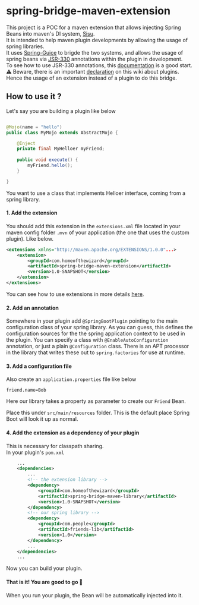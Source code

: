﻿# spring-bridge-maven-extension

This project is a POC for a maven extension that allows injecting Spring Beans into maven's DI system, [Sisu](https://eclipse.dev/sisu/).   
It is intended to help maven plugin developments by allowing the usage of spring libraries.  
It uses [Spring-Guice](https://github.com/spring-projects/spring-guice) to brigde the two systems, and allows the usage of spring beans via [JSR-330](https://maven.apache.org/maven-jsr330.html) annotations within the plugin in development.   
To see how to use JSR-330 annotations, this [documentation](https://eclipse-sisu.github.io/sisu-project/plexus/index.html) is a good start.  
:warning: Beware, there is an important [declaration](https://eclipse-sisu.github.io/sisu-project/plexus/index.html#custombinding) on this wiki about plugins. Hence the usage of an extension instead of a plugin to do this bridge.  

## How to use it ?

Let's say you are building a plugin like below
```java

@Mojo(name = "hello")
public class MyMojo extends AbstractMojo {

    @Inject
    private final MyHelloer myFriend;
    
    public void execute() {
        myFriend.hello();
    }

}
```

You want to use a class that implements Helloer interface, coming from a spring library.

#### 1. Add the extension
You should add this extension in the `extensions.xml` file located in your maven config folder `.mvn` of your application (the one that uses the custom plugin). Like below.    
```xml
<extensions xmlns="http://maven.apache.org/EXTENSIONS/1.0.0"...>
	<extension>
		<groupId>com.homeofthewizard</groupId>
		<artifactId>spring-bridge-maven-extension</artifactId>
		<version>1.0-SNAPSHOT</version>
	</extension>
</extensions>
```
You can see how to use extensions in more details [here](https://maven.apache.org/guides/mini/guide-using-extensions.html).  
  
#### 2. Add an annotation
Somewhere in your plugin add `@SpringBootPlugin` pointing to the main configuration class of your spring library. As you can guess, this defines the configuration sources for the the spring application context to be used in the plugin. You can specify a class with `@EnableAutoConfiguration` annotation, or just a plain `@Configuration` class. There is an APT processor in the library that writes these out to `spring.factories` for use at runtime.

#### 3. Add a configuration file

Also create an `application.properties` file like below
```properties
friend.name=Bob
```
Here our library takes a property as parameter to create our `Friend` Bean.  

Place this under `src/main/resources` folder. This is the default place Spring Boot will look it up as normal.

#### 4. Add the extension as a dependency of your plugin
This is necessary for classpath sharing.  
In your plugin's `pom.xml`  
```xml
    ...
    <dependencies>
        ...
        <!-- the extension library -->
        <dependency>
            <groupId>com.homeofthewizard</groupId>
            <artifactId>spring-bridge-maven-library</artifactId>
            <version>1.0-SNAPSHOT</version>
        </dependency>
        <!-- our spring library -->
        <dependency>
            <groupId>com.people</groupId>
            <artifactId>friends-lib</artifactId>
            <version>1.0</version>
        </dependency>
        ...
    </dependencies>
    ...
```
Now you can build your plugin.

#### **That is it!** You are good to go :rocket:   
When you run your plugin, the Bean will be automatically injected into it.  

